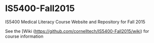# IS5400-Fall2015
IS5400 Medical Literacy Course Website and Repository for Fall 2015

See the [Wiki (https://github.com/cornelltech/IS5400-Fall2015/wiki) for course information
